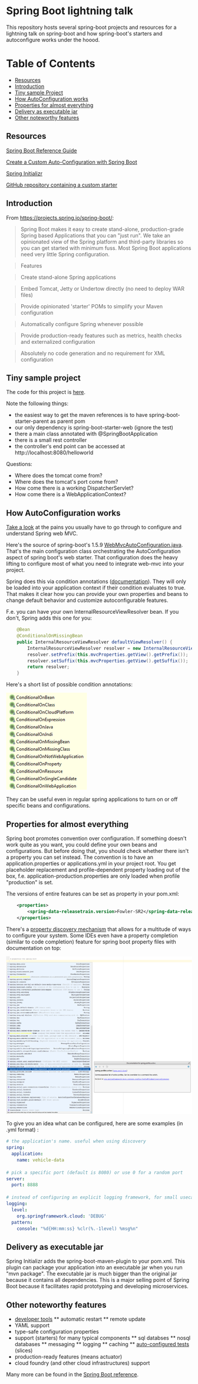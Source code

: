 # Spring Boot lightning talk

This repository hosts several spring-boot projects and resources for a lightning talk on spring-boot and how spring-boot's starters and autoconfigure works under the hoood.

# Table of Contents
* [Resources](#resources)
* [Introduction](#intro)
* [Tiny sample Project](#tiny_sample)
* [How AutoConfiguration works](#autoconfig)
* [Properties for almost everything](#properties)
* [Delivery as executable jar](#executable_jar)
* [Other noteworthy features](#noteworthy_features)

## <a name="resources"></a>Resources

[Spring Boot Reference Guide][0]

[Create a Custom Auto-Configuration with Spring Boot][1]

[Spring Initializr][2]

[GitHub repository containing a custom starter][4]

## <a name="intro"></a>Introduction

From https://projects.spring.io/spring-boot/:

> Spring Boot makes it easy to create stand-alone, production-grade Spring based Applications that you can "just run". We take an opinionated view of the Spring platform and third-party libraries so you can get started with minimum fuss. Most Spring Boot applications need very little Spring configuration.

> Features

> Create stand-alone Spring applications

> Embed Tomcat, Jetty or Undertow directly (no need to deploy WAR files)

> Provide opinionated 'starter' POMs to simplify your Maven configuration

> Automatically configure Spring whenever possible

> Provide production-ready features such as metrics, health checks and externalized configuration

> Absolutely no code generation and no requirement for XML configuration

## <a name="tiny_sample"></a>Tiny sample project

The code for this project is [here](../master/spring-boot-lightning_1).

Note the following things:
* the easiest way to get the maven references is to have spring-boot-starter-parent as parent pom
* our only dependency is spring-boot-starter-web (ignore the test)
* there a main class annotated with @SpringBootApplication
* there is a small rest controller
* the controller's end point can be accessed at http://localhost:8080/helloworld

Questions:
* Where does the tomcat come from?
* Where does the tomcat's port come from?
* How come there is a working DispatcherServlet?
* How come there is a WebApplicationContext?

## <a name="autoconfig"></a>How AutoConfiguration works

[Take a look][3] at the pains you usually have to go through to configure and understand Spring web MVC.

Here's the source of spring-boot's 1.5.9 [WebMvcAutoConfiguration.java][5]. That's the main configuration class orchestrating the AutoConfiguration aspect of spring boot's web starter. That configuration does the heavy lifting to configure most of what you need to integrate web-mvc into your project. 

Spring does this via condition annotations ([documentation][6]). They will only be loaded into your application context if their condition evaluates to true. That makes it clear how you can provide your own properties and beans to change default behavior and customize autoconfigurable features.

F.e. you can have your own InternalResourceViewResolver bean. If you don't, Spring adds this one for you:

```java
	@Bean
	@ConditionalOnMissingBean
	public InternalResourceViewResolver defaultViewResolver() {
		InternalResourceViewResolver resolver = new InternalResourceViewResolver();
		resolver.setPrefix(this.mvcProperties.getView().getPrefix());
		resolver.setSuffix(this.mvcProperties.getView().getSuffix());
		return resolver;
	}
```

Here's a short list of possible condition annotations:

![](/images/condition_annotations.png)

They can be useful even in regular spring applications to turn on or off specific beans and configurations.

##  <a name="properties"></a>Properties for almost everything

Spring boot promotes convention over configuration. If something doesn't work quite as you want, you could define your own beans and configurations. But before doing that, you should check whether there isn't a property you can set instead. The convention is to have an application.properties or applications.yml in your project root. You get placeholder replacement and profile-dependent property loading out of the box, f.e. application-production.properties are only loaded when profile "production" is set.

The versions of entire features can be set as property in your pom.xml:

```xml
	<properties>
	    <spring-data-releasetrain.version>Fowler-SR2</spring-data-releasetrain.version>
	</properties>
```

There's a [property discovery mechanism][7] that allows for a multitude of ways to configure your system. Some IDEs even have a property completion (similar to code completion) feature for spring boot property files with documentation on top:

![](/images/intellij_property_completion.png)

To give you an idea what can be configured, here are some examples (in .yml format) :

```yml
# the application's name. useful when using discovery
spring:
  application:
    name: vehicle-data

# pick a specific port (default is 8080) or use 0 for a random port
server:
  port: 8888

# instead of configuring an explicit logging framework, for small usecases you can use the generic spring boot logging configuration options
logging:
  level:
    org.springframework.cloud: 'DEBUG'
  pattern:
    console: "%d{HH:mm:ss} %clr(%.-1level) %msg%n"
```

## <a name="executable_jar"></a>Delivery as executable jar

Spring Initializr adds the spring-boot-maven-plugin to your pom.xml. This plugin can package your application into an executable jar when you run "mvn package". The executable jar is much bigger than the original jar because it contains all dependencies. This is a major selling point of Spring Boot because it facilitates rapid prototyping and developing microservices.

## <a name="noteworthy_features"></a>Other noteworthy features

* [developer tools][8]
** automatic restart
** remote update
* YAML support
* type-safe configuration properties
* support (starters) for many typical components
** sql databses
** nosql databases
** messaging
** logging
** caching
** [auto-configured tests][9] (slices)
* production-ready features (means actuator)
* cloud foundry (and other cloud infrastructures) support

Many more can be found in the [Spring Boot reference][0].


[0]: https://docs.spring.io/spring-boot/docs/current/reference/htmlsingle
[1]: http://www.baeldung.com/spring-boot-custom-auto-configuration
[2]: https://start.spring.io/
[3]: https://docs.spring.io/spring/docs/3.2.x/spring-framework-reference/html/mvc.html#mvc-servlet
[4]: https://github.com/martinfoersterling/spring-boot-autoremote
[5]: https://github.com/spring-projects/spring-boot/blob/v1.5.9.RELEASE/spring-boot-autoconfigure/src/main/java/org/springframework/boot/autoconfigure/web/WebMvcAutoConfiguration.java
[6]: https://docs.spring.io/spring-boot/docs/current/reference/html/boot-features-developing-auto-configuration.html#boot-features-condition-annotations
[7]: https://docs.spring.io/spring-boot/docs/current/reference/htmlsingle/#boot-features-external-config
[8]: https://docs.spring.io/spring-boot/docs/current/reference/htmlsingle/#using-boot-devtools
[9]: https://docs.spring.io/spring-boot/docs/current/reference/htmlsingle/#boot-features-testing-spring-boot-applications-testing-autoconfigured-tests
